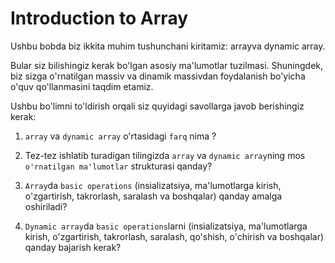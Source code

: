 # Introduction to Array

Ushbu bobda biz ikkita muhim tushunchani kiritamiz: arrayva dynamic array.

Bular siz bilishingiz kerak bo'lgan asosiy ma'lumotlar tuzilmasi. Shuningdek, biz sizga o'rnatilgan massiv va dinamik massivdan foydalanish bo'yicha o'quv qo'llanmasini taqdim etamiz.

Ushbu bo'limni to'ldirish orqali siz quyidagi savollarga javob berishingiz kerak:

1. `array` va `dynamic array` o'rtasidagi `farq` nima ?

2. Tez-tez ishlatib turadigan tilingizda `array` va `dynamic array`ning mos `o'rnatilgan ma'lumotlar` strukturasi qanday?

3. `Array`da `basic operations` (insializatsiya, ma'lumotlarga kirish, o'zgartirish, takrorlash, saralash va boshqalar) qanday amalga oshiriladi?

4. `Dynamic array`da `basic operations`larni (insializatsiya, ma'lumotlarga kirish, o'zgartirish, takrorlash, saralash, qo'shish, o'chirish va boshqalar) qanday bajarish kerak?

